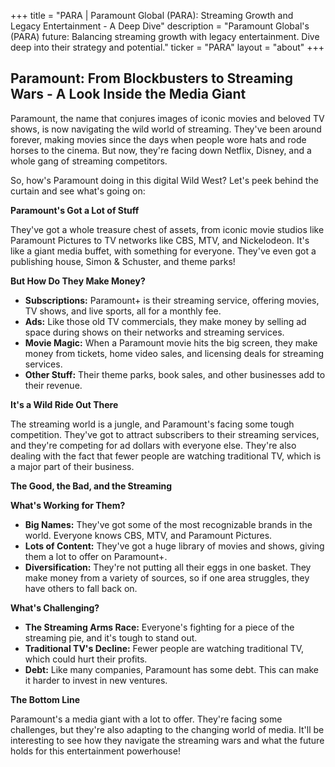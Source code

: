 +++
title = "PARA |  Paramount Global (PARA):  Streaming Growth and Legacy Entertainment - A Deep Dive"
description = "Paramount Global's (PARA) future: Balancing streaming growth with legacy entertainment. Dive deep into their strategy and potential."
ticker = "PARA"
layout = "about"
+++

        


## Paramount: From Blockbusters to Streaming Wars - A Look Inside the Media Giant

Paramount, the name that conjures images of iconic movies and beloved TV shows, is now navigating the wild world of streaming.  They've been around forever, making movies since the days when people wore hats and rode horses to the cinema.  But now, they're facing down Netflix, Disney, and a whole gang of streaming competitors. 

So, how's Paramount doing in this digital Wild West? Let's peek behind the curtain and see what's going on: 

**Paramount's Got a Lot of Stuff**

They've got a whole treasure chest of assets, from iconic movie studios like Paramount Pictures to TV networks like CBS, MTV, and Nickelodeon. It's like a giant media buffet, with something for everyone.  They've even got a publishing house, Simon & Schuster,  and theme parks! 

**But How Do They Make Money?**

* **Subscriptions:**  Paramount+ is their streaming service, offering movies, TV shows, and live sports, all for a monthly fee. 
* **Ads:**  Like those old TV commercials, they make money by selling ad space during shows on their networks and streaming services. 
* **Movie Magic:**  When a Paramount movie hits the big screen, they make money from tickets, home video sales, and licensing deals for streaming services. 
* **Other Stuff:**  Their theme parks, book sales, and other businesses add to their revenue. 

**It's a Wild Ride Out There**

The streaming world is a jungle, and Paramount's facing some tough competition. They've got to attract subscribers to their streaming services, and they're competing for ad dollars with everyone else.  They're also dealing with the fact that fewer people are watching traditional TV, which is a major part of their business.

**The Good, the Bad, and the Streaming**

**What's Working for Them?**

* **Big Names:**  They've got some of the most recognizable brands in the world.  Everyone knows CBS, MTV, and Paramount Pictures. 
* **Lots of Content:**  They've got a huge library of movies and shows, giving them a lot to offer on Paramount+.
* **Diversification:**  They're not putting all their eggs in one basket. They make money from a variety of sources, so if one area struggles, they have others to fall back on. 

**What's  Challenging?**

* **The Streaming Arms Race:**  Everyone's fighting for a piece of the streaming pie, and it's tough to stand out. 
* **Traditional TV's Decline:**  Fewer people are watching traditional TV, which could hurt their profits.
* **Debt:**  Like many companies, Paramount has some debt.  This can make it harder to invest in new ventures.

**The Bottom Line**

Paramount's a media giant with a lot to offer. They're facing some challenges, but they're also adapting to the changing world of media.  It'll be interesting to see how they navigate the streaming wars and what the future holds for this entertainment powerhouse! 

        